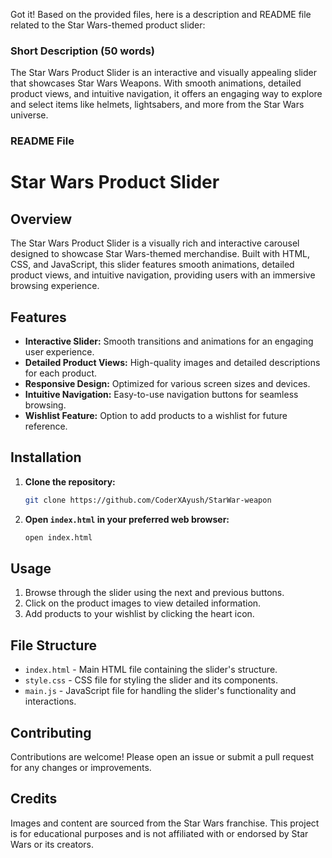 Got it! Based on the provided files, here is a description and README file related to the Star Wars-themed product slider:

### Short Description (50 words)

The Star Wars Product Slider is an interactive and visually appealing slider that showcases Star Wars Weapons. With smooth animations, detailed product views, and intuitive navigation, it offers an engaging way to explore and select items like helmets, lightsabers, and more from the Star Wars universe.

### README File

# Star Wars Product Slider

## Overview

The Star Wars Product Slider is a visually rich and interactive carousel designed to showcase Star Wars-themed merchandise. Built with HTML, CSS, and JavaScript, this slider features smooth animations, detailed product views, and intuitive navigation, providing users with an immersive browsing experience.

## Features

- **Interactive Slider:** Smooth transitions and animations for an engaging user experience.
- **Detailed Product Views:** High-quality images and detailed descriptions for each product.
- **Responsive Design:** Optimized for various screen sizes and devices.
- **Intuitive Navigation:** Easy-to-use navigation buttons for seamless browsing.
- **Wishlist Feature:** Option to add products to a wishlist for future reference.

## Installation

1. **Clone the repository:**
   ```bash
   git clone https://github.com/CoderXAyush/StarWar-weapon
   ```

2. **Open `index.html` in your preferred web browser:**
   ```bash
   open index.html
   ```

## Usage

1. Browse through the slider using the next and previous buttons.
2. Click on the product images to view detailed information.
3. Add products to your wishlist by clicking the heart icon.

## File Structure

- `index.html` - Main HTML file containing the slider's structure.
- `style.css` - CSS file for styling the slider and its components.
- `main.js` - JavaScript file for handling the slider's functionality and interactions.

## Contributing

Contributions are welcome! Please open an issue or submit a pull request for any changes or improvements.

## Credits

Images and content are sourced from the Star Wars franchise. This project is for educational purposes and is not affiliated with or endorsed by Star Wars or its creators.
